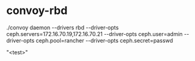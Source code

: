 # convoy-rbd
./convoy daemon --drivers rbd --driver-opts ceph.servers=172.16.70.19,172.16.70.21 --driver-opts ceph.user=admin --driver-opts ceph.pool=rancher --driver-opts ceph.secret=passwd

"\<test\>"
